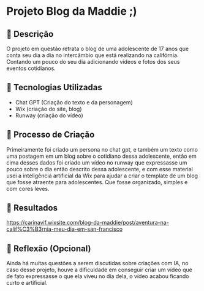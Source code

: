 # Projeto Blog da Maddie ;)

## 📒 Descrição
O projeto em questão retrata o blog de uma adolescente de 17 anos que conta seu dia a dia no intercâmbio que está realizando na califórnia. Contando um pouco do seu dia adicionando vídeos e fotos dos seus eventos cotidianos. 

## 🤖 Tecnologias Utilizadas
- Chat GPT (Criação do texto e da personagem)
- Wix (criação do site, blog)
- Runway (criação do vídeo)

## 🧐 Processo de Criação
Primeiramente foi criado um persona no chat gpt, e também um texto como uma postagem em um blog sobre o cotidiano dessa adolescente, então em cima desses dados foi criado um vídeo no runway que expressasse um pouco sobre o dia então descrito dessa adolescente, e com esse material usei a inteligência artificial da Wix para ajudar a criar o template de um blog que fosse atraente para adolescentes. Que fosse organizado, simples e com cores leves.

## 🚀 Resultados
https://carinavif.wixsite.com/blog-da-maddie/post/aventura-na-calif%C3%B3rnia-meu-dia-em-san-francisco

## 💭 Reflexão (Opcional)
Ainda há muitas questões a serem discutidas sobre criações com IA, no caso desse projeto, houve a dificuldade em conseguir criar um vídeo que de fato expressasse o que ela viveu no dia dela, o vídeo acabou ficando curto e artificial. 
